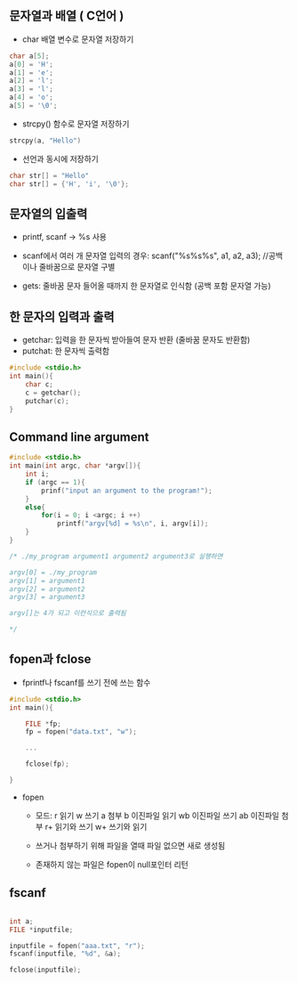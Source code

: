 ## 문자열과 배열 ( C언어 )

- char 배열 변수로 문자열 저장하기

```c
char a[5];
a[0] = 'H';
a[1] = 'e';
a[2] = 'l';
a[3] = 'l';
a[4] = 'o';
a[5] = '\0';
```

- strcpy() 함수로 문자열 저장하기

```C
strcpy(a, "Hello")
```
- 선언과 동시에 저장하기

```C
char str[] = "Hello"
char str[] = {'H', 'i', '\0'};
```

## 문자열의 입출력

- printf, scanf -> %s 사용

- scanf에서 여러 개 문자열 입력의 경우:
    scanf("%s%s%s", a1, a2, a3); //공백이나 줄바꿈으로 문자열 구별

- gets:
    줄바꿈 문자 들어올 때까지 한 문자열로 인식함 (공백 포함 문자열 가능)

## 한 문자의 입력과 출력

- getchar:
    입력을 한 문자씩 받아들여 문자 반환 (줄바꿈 문자도 반환함)
- putchat:
    한 문자씩 출력함

```C
#include <stdio.h>
int main(){
    char c;
    c = getchar();
    putchar(c);
}
```

## Command line argument

```C
#include <stdio.h>
int main(int argc, char *argv[]){
    int i;
    if (argc == 1){
        prinf("input an argument to the program!");
    }
    else{
        for(i = 0; i <argc; i ++)
            printf("argv[%d] = %s\n", i, argv[i]);
    }
}

/* ./my_program argument1 argument2 argument3로 실행하면

argv[0] = ./my_program
argv[1] = argument1
argv[2] = argument2
argv[3] = argument3

argv[]는 4가 되고 이런식으로 출력됨

*/
```

## fopen과 fclose

- fprintf나 fscanf를 쓰기 전에 쓰는 함수

```C
#include <stdio.h>
int main(){

    FILE *fp;
    fp = fopen("data.txt", "w");

    ...

    fclose(fp);

}
```

- fopen
    + 모드:
    r 읽기 w 쓰기 a 첨부
    b 이진파일 읽기 wb 이진파일 쓰기 ab 이진파일 첨부
    r+ 읽기와 쓰기 w+ 쓰기와 읽기

    + 쓰거나 첨부하기 위해 파일을 열때 파일 없으면 새로 생성됨
    + 존재하지 않는 파일은 fopen이 null포인터 리턴


## fscanf

```c

int a;
FILE *inputfile;

inputfile = fopen("aaa.txt", "r");
fscanf(inputfile, "%d", &a);

fclose(inputfile);

```